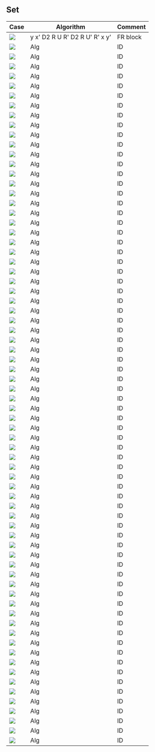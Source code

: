 Set 
------------------------
Case | Algorithm | Comment
----------- | ----------- | ------------
![](Images/1.jpg?raw=true) | y x' D2 R U R' D2 R U' R' x y' | FR block
![](Images/1.jpg?raw=true) | Alg | ID
![](Images/2.jpg?raw=true) | Alg | ID
![](Images/3.jpg?raw=true) | Alg | ID
![](Images/4.jpg?raw=true) | Alg | ID
![](Images/5.jpg?raw=true) | Alg | ID
![](Images/6.jpg?raw=true) | Alg | ID
![](Images/7.jpg?raw=true) | Alg | ID
![](Images/8.jpg?raw=true) | Alg | ID
![](Images/9.jpg?raw=true) | Alg | ID
![](Images/10.jpg?raw=true) | Alg | ID
![](Images/11.jpg?raw=true) | Alg | ID
![](Images/12.jpg?raw=true) | Alg | ID
![](Images/13.jpg?raw=true) | Alg | ID
![](Images/14.jpg?raw=true) | Alg | ID
![](Images/15.jpg?raw=true) | Alg | ID
![](Images/16.jpg?raw=true) | Alg | ID
![](Images/17.jpg?raw=true) | Alg | ID
![](Images/18.jpg?raw=true) | Alg | ID
![](Images/19.jpg?raw=true) | Alg | ID
![](Images/20.jpg?raw=true) | Alg | ID
![](Images/21.jpg?raw=true) | Alg | ID
![](Images/22.jpg?raw=true) | Alg | ID
![](Images/23.jpg?raw=true) | Alg | ID
![](Images/24.jpg?raw=true) | Alg | ID
![](Images/25.jpg?raw=true) | Alg | ID
![](Images/26.jpg?raw=true) | Alg | ID
![](Images/27.jpg?raw=true) | Alg | ID
![](Images/28.jpg?raw=true) | Alg | ID
![](Images/29.jpg?raw=true) | Alg | ID
![](Images/30.jpg?raw=true) | Alg | ID
![](Images/31.jpg?raw=true) | Alg | ID
![](Images/32.jpg?raw=true) | Alg | ID
![](Images/33.jpg?raw=true) | Alg | ID
![](Images/34.jpg?raw=true) | Alg | ID
![](Images/35.jpg?raw=true) | Alg | ID
![](Images/36.jpg?raw=true) | Alg | ID
![](Images/37.jpg?raw=true) | Alg | ID
![](Images/38.jpg?raw=true) | Alg | ID
![](Images/39.jpg?raw=true) | Alg | ID
![](Images/40.jpg?raw=true) | Alg | ID
![](Images/41.jpg?raw=true) | Alg | ID
![](Images/42.jpg?raw=true) | Alg | ID
![](Images/43.jpg?raw=true) | Alg | ID
![](Images/44.jpg?raw=true) | Alg | ID
![](Images/45.jpg?raw=true) | Alg | ID
![](Images/46.jpg?raw=true) | Alg | ID
![](Images/47.jpg?raw=true) | Alg | ID
![](Images/48.jpg?raw=true) | Alg | ID
![](Images/49.jpg?raw=true) | Alg | ID
![](Images/50.jpg?raw=true) | Alg | ID
![](Images/51.jpg?raw=true) | Alg | ID
![](Images/52.jpg?raw=true) | Alg | ID
![](Images/53.jpg?raw=true) | Alg | ID
![](Images/54.jpg?raw=true) | Alg | ID
![](Images/55.jpg?raw=true) | Alg | ID
![](Images/56.jpg?raw=true) | Alg | ID
![](Images/57.jpg?raw=true) | Alg | ID
![](Images/58.jpg?raw=true) | Alg | ID
![](Images/59.jpg?raw=true) | Alg | ID
![](Images/60.jpg?raw=true) | Alg | ID
![](Images/61.jpg?raw=true) | Alg | ID
![](Images/62.jpg?raw=true) | Alg | ID
![](Images/63.jpg?raw=true) | Alg | ID
![](Images/64.jpg?raw=true) | Alg | ID
![](Images/65.jpg?raw=true) | Alg | ID
![](Images/66.jpg?raw=true) | Alg | ID
![](Images/67.jpg?raw=true) | Alg | ID
![](Images/68.jpg?raw=true) | Alg | ID
![](Images/69.jpg?raw=true) | Alg | ID
![](Images/70.jpg?raw=true) | Alg | ID
![](Images/71.jpg?raw=true) | Alg | ID
![](Images/72.jpg?raw=true) | Alg | ID
